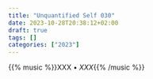 ```yaml
---
title: "Unquantified Self 030"
date: 2023-10-28T20:38:12+02:00
draft: true
tags: []
categories: ["2023"]
---
```


{{% music %}}XXX • _XXX_{{% /music %}}
